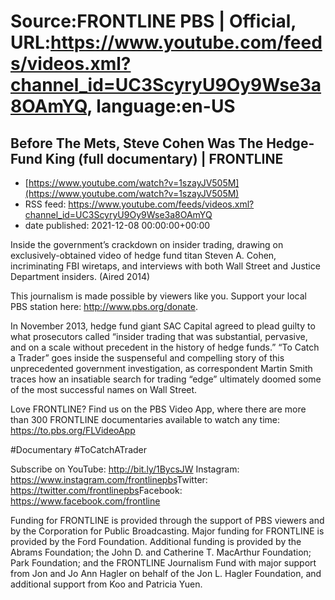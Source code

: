 # Source:FRONTLINE PBS | Official, URL:https://www.youtube.com/feeds/videos.xml?channel_id=UC3ScyryU9Oy9Wse3a8OAmYQ, language:en-US

## Before The Mets, Steve Cohen Was The Hedge-Fund King (full documentary) | FRONTLINE
 - [https://www.youtube.com/watch?v=1szayJV505M](https://www.youtube.com/watch?v=1szayJV505M)
 - RSS feed: https://www.youtube.com/feeds/videos.xml?channel_id=UC3ScyryU9Oy9Wse3a8OAmYQ
 - date published: 2021-12-08 00:00:00+00:00

Inside the government’s crackdown on insider trading, drawing on exclusively-obtained video of hedge fund titan Steven A. Cohen, incriminating FBI wiretaps, and interviews with both Wall Street and Justice Department insiders. (Aired 2014)

This journalism is made possible by viewers like you. Support your local PBS station here: http://www.pbs.org/donate​.

In November 2013, hedge fund giant SAC Capital agreed to plead guilty to what prosecutors called “insider trading that was substantial, pervasive, and on a scale without precedent in the history of hedge funds.” “To Catch a Trader” goes inside the suspenseful and compelling story of this unprecedented government investigation, as correspondent Martin Smith traces how an insatiable search for trading “edge” ultimately doomed some of the most successful names on Wall Street.

Love FRONTLINE? Find us on the PBS Video App, where there are more than 300 FRONTLINE documentaries available to watch any time: https://to.pbs.org/FLVideoApp​ 

#Documentary #ToCatchATrader

Subscribe on YouTube: http://bit.ly/1BycsJW​
Instagram: https://www.instagram.com/frontlinepbs​
Twitter: https://twitter.com/frontlinepbs​
Facebook: https://www.facebook.com/frontline

Funding for FRONTLINE is provided through the support of PBS viewers and by the Corporation for Public Broadcasting. Major funding for FRONTLINE is provided by the Ford Foundation. Additional funding is provided by the Abrams Foundation; the John D. and Catherine T. MacArthur Foundation; Park Foundation; and the FRONTLINE Journalism Fund with major support from Jon and Jo Ann Hagler on behalf of the Jon L. Hagler Foundation, and additional support from Koo and Patricia Yuen.

